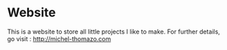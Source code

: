 # Website

This is a website to store all little projects I like to make.
For further details, go visit  : http://michel-thomazo.com
